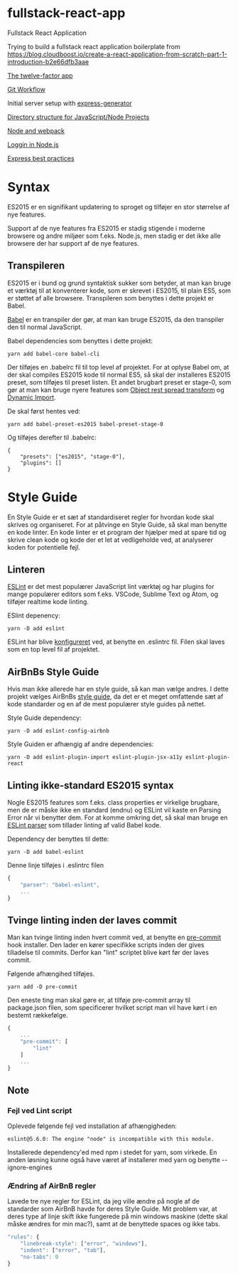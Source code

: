 # fullstack-react-app
Fullstack React Application

Trying to build a fullstack react application boilerplate from https://blog.cloudboost.io/create-a-react-application-from-scratch-part-1-introduction-b2e66dfb3aae

[The twelve-factor app](https://12factor.net/)

[Git Workflow](https://gist.github.com/calaway/ea880263b0c0495bb00ee877f001dc59)

Initial server setup with [express-generator](https://expressjs.com/en/starter/generator.html)

[Directory structure for JavaScript/Node Projects](https://gist.github.com/tracker1/59f2c13044315f88bee9)

[Node and webpack](https://webpack.js.org/configuration/node/)

[Loggin in Node.js](https://blog.risingstack.com/node-js-logging-tutorial/)

[Express best practices](https://expressjs.com/en/advanced/best-practice-performance.html)

# Syntax
ES2015 er en signifikant updatering to sproget og tilføjer en stor størrelse af nye features. 

Support af de nye features fra ES2015 er stadig stigende i moderne browsere og andre miljøer som f.eks. Node.js, men stadig er det ikke alle browsere der har support af de nye features.

## Transpileren
ES2015 er i bund og grund syntaktisk sukker som betyder, at man kan bruge et værktøj til at konventerer kode, som er skrevet i ES2015, til plain ES5, som er støttet af alle browsere. Transpileren som benyttes i dette projekt er Babel.

[Babel](https://babeljs.io/) er en transpiler der gør, at man kan bruge ES2015, da den transpiler den til normal JavaScript.

Babel dependencies som benyttes i dette projekt:
```
yarn add babel-core babel-cli
```

Der tilføjes en .babelrc fil til top level af projektet. For at oplyse Babel om, at der skal compiles ES2015 kode til normal ES5, så skal der installeres ES2015 preset, som tilføjes til preset listen. Et andet brugbart preset er stage-0, som gør at man kan bruge nyere features som [Object rest spread transform](https://babeljs.io/docs/en/babel-plugin-transform-object-rest-spread) og [Dynamic Import](https://babeljs.io/docs/en/babel-plugin-syntax-dynamic-import/). 

De skal først hentes ved:
```
yarn add babel-preset-es2015 babel-preset-stage-0
```

Og tilføjes derefter til .babelrc:
```
{
    "presets": ["es2015", "stage-0"],
    "plugins": []
}
```

# Style Guide
En Style Guide er et sæt af standardiseret regler for hvordan kode skal skrives og organiseret. For at påtvinge en Style Guide, så skal man benytte en kode linter. En kode linter er et program der hjælper med at spare tid og skrive clean kode og kode der et let at vedligeholde ved, at analyserer koden for potentielle fejl.

## Linteren
[ESLint](https://eslint.org/) er det mest populærer JavaScript lint værktøj og har plugins for mange populærer editors som f.eks. VSCode, Sublime Text og Atom, og tilføjer realtime kode linting.

ESlint depenency:
```
yarn -D add eslint
```

ESLint har blive [konfigureret](https://eslint.org/docs/user-guide/configuring) ved, at benytte en .eslintrc fil. Filen skal laves som en top level fil af projektet.

## AirBnBs Style Guide
Hvis man ikke allerede har en style guide, så kan man vælge andres. I dette projekt vælges AirBnBs [style guide](https://github.com/airbnb/javascript), da det er et meget omfattende sæt af kode standarder og en af de mest populærer style guides på nettet.

Style Guide dependency:
```
yarn -D add eslint-config-airbnb
```

Style Guiden er afhængig af andre dependencies:
```
yarn -D add eslint-plugin-import eslint-plugin-jsx-a11y eslint-plugin-react
```

## Linting ikke-standard ES2015 syntax
Nogle ES2015 features som f.eks. class properties er virkelige brugbare, men de er måske ikke en standard (endnu) og ESLint vil kaste en Parsing Error når vi benytter dem. For at komme omkring det, så skal man bruge en [ESLint parser](https://github.com/babel/babel-eslint) som tillader linting af valid Babel kode.

Dependency der benyttes til dette:
```
yarn -D add babel-eslint
```

Denne linje tilføjes i .eslintrc filen
```javascript
{
    "parser": "babel-eslint",
    ...
}
```

## Tvinge linting inden der laves commit
Man kan tvinge linting inden hvert commit ved, at benytte en [pre-commit](https://www.npmjs.com/package/pre-commit) hook installer. Den lader en kører specifikke scripts inden der gives tilladelse til commits. Derfor kan "lint" scriptet blive kørt før der laves commit.

Følgende afhængihed tilføjes.
```
yarn add -D pre-commit
```

Den eneste ting man skal gøre er, at tilføje pre-commit array til package.json filen, som specificerer hvilket script man vil have kørt i en bestemt rækkefølge.
```javascript
{
	...
	"pre-commit": [
		"lint"
	]
	...
}
```

## Note

### Fejl ved Lint script
Oplevede følgende fejl ved installation af afhængigheden:
```
eslint@5.6.0: The engine "node" is incompatible with this module.
```

Installerede dependency'ed med npm i stedet for yarn, som virkede. En anden løsning kunne også have været af installerer med yarn og benytte --ignore-engines

### Ændring af AirBnB regler
Lavede tre nye regler for ESLint, da jeg ville ændre på nogle af de standarder som AirBnB havde for deres Style Guide. Mit problem var, at deres type af linje skift ikke fungerede på min windows maskine (dette skal måske ændres for min mac?), samt at de benyttede spaces og ikke tabs.
```javascript
"rules": {
	"linebreak-style": ["error", "windows"],
	"indent": ["error", "tab"],
	"no-tabs": 0
}
```

